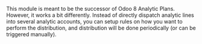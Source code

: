 This module is meant to be the successor of Odoo 8 Analytic Plans.
However, it works a bit differently. Instead of directly dispatch
analytic lines into several analytic accounts, you can setup rules on
how you want to perform the distribution, and distribution will be done
periodically (or can be triggered manually).
